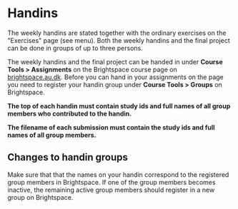 # Handins

The weekly handins are stated together with the ordinary exercises on the "Exercises" page (see menu). Both the weekly handins and the final project can be done in groups of up to three persons.

The weekly handins and the final project can be handed in under **Course Tools > Assignments** on the Brightspace course page on [brightspace.au.dk](https://brightspace.au.dk/). Before you can hand in your assignments on the page you need to register your handin group under **Course Tools > Groups** on Brightspace.

**The top of each handin must contain study ids and full names of all group members who contributed to the handin.**

**The filename of each submission must contain the study ids and full names of all group members.**

## Changes to handin groups

Make sure that that the names on your handin correspond to the registered group members in Brightspace. If one of the group members becomes inactive, the remaining active group members should register in a new group on Brightspace.
